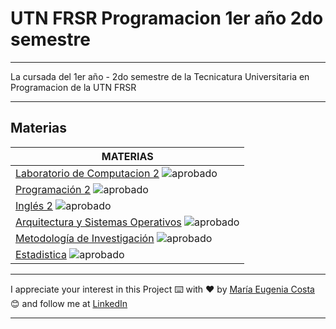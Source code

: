 # UTN FRSR Programacion 1er año 2do semestre
---

La cursada del 1er año - 2do semestre de la Tecnicatura Universitaria en Programacion de la UTN FRSR

---

## Materias

| MATERIAS |
| -------- |
| [Laboratorio de Computacion 2](https://github.com/eugenia1984/UTN-FRSR-Programacion-1year-2semester/tree/main/laboratorio2)  <img src="https://img.icons8.com/emoji/30/null/party-popper.png"/>aprobado|
| [Programación 2](https://github.com/eugenia1984/UTN-FRSR-Programacion-1year-2semester/tree/main/programacion2)  <img src="https://img.icons8.com/emoji/30/null/party-popper.png"/>aprobado|
| [Inglés 2](https://github.com/eugenia1984/UTN-FRSR-Programacion-1year-2semester/tree/main/ingles2) <img src="https://img.icons8.com/emoji/30/null/party-popper.png"/>aprobado|
| [Arquitectura y Sistemas Operativos](https://github.com/eugenia1984/UTN-FRSR-Programacion-1year-2semester/tree/main/arquitectura_sistemas_operativos)  <img src="https://img.icons8.com/emoji/30/null/party-popper.png"/>aprobado|
| [Metodología de Investigación](https://github.com/eugenia1984/UTN-FRSR-Programacion-1year-2semester/tree/main/metodologia_investigacion)  <img src="https://img.icons8.com/emoji/30/null/party-popper.png"/>aprobado|
| [Estadistica](https://github.com/eugenia1984/UTN-FRSR-Programacion-1year-2semester/tree/main/estadistica)  <img src="https://img.icons8.com/emoji/30/null/party-popper.png"/>aprobado|

---

I appreciate your interest in this Project ⌨️ with ❤️ by [María Eugenia Costa](https://github.com/eugenia1984) 😊 and follow me at [LinkedIn](http://www.linkedin.com/in/maríaeugeniacosta)

---

